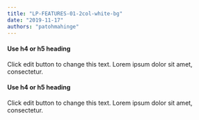 ```yaml
---
title: "LP-FEATURES-01-2col-white-bg"
date: "2019-11-17"
authors: "patohmahinge"
---
```


#### Use h4 or h5 heading

Click edit button to change this text. Lorem ipsum dolor sit amet, consectetur.

#### Use h4 or h5 heading

Click edit button to change this text. Lorem ipsum dolor sit amet, consectetur.
